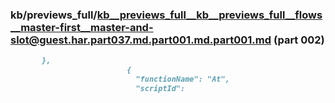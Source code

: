 ### kb/previews_full/kb__previews_full__kb__previews_full__flows__master-first__master-and-slot@guest.har.part037.md.part001.md.part001.md (part 002)

```md
       },
                          {
                            "functionName": "At",
                            "scriptId":
```

```
